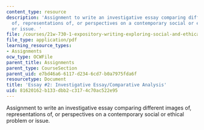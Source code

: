 ```yaml
---
content_type: resource
description: 'Assignment to write an investigative essay comparing different images
  of, representations of, or perspectives on a contemporary social or ethical problem
  or issue. '
file: /courses/21w-730-1-expository-writing-exploring-social-and-ethical-issues-through-film-and-print-fall-2002/81620162b133dbb2c3174c70ac522e95_fall02e2.pdf
file_type: application/pdf
learning_resource_types:
- Assignments
ocw_type: OCWFile
parent_title: Assignments
parent_type: CourseSection
parent_uid: e7bd46a6-6117-d234-6cd7-b0a7975fda6f
resourcetype: Document
title: 'Essay #2: Investigative Essay/Comparative Analysis'
uid: 81620162-b133-dbb2-c317-4c70ac522e95
---
```

Assignment to write an investigative essay comparing different images of, representations of, or perspectives on a contemporary social or ethical problem or issue. 


